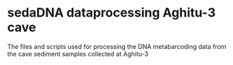 # sedaDNA dataprocessing Aghitu-3 cave
The files and scripts used for processing the DNA metabarcoding data from the cave sediment samples collected at Aghitu-3
